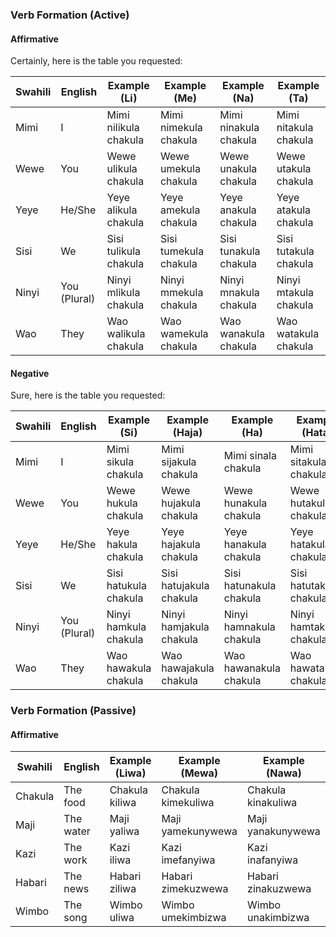 
### Verb Formation (Active)

#### Affirmative

Certainly, here is the table you requested:

| Swahili | English | Example (Li) | Example (Me) | Example (Na) | Example (Ta) |
|---------|---------|--------------|--------------|--------------|--------------|
| Mimi    | I       | Mimi nilikula chakula | Mimi nimekula chakula | Mimi ninakula chakula | Mimi nitakula chakula |
| Wewe    | You     | Wewe ulikula chakula | Wewe umekula chakula | Wewe unakula chakula | Wewe utakula chakula |
| Yeye    | He/She  | Yeye alikula chakula | Yeye amekula chakula | Yeye anakula chakula | Yeye atakula chakula |
| Sisi    | We      | Sisi tulikula chakula | Sisi tumekula chakula | Sisi tunakula chakula | Sisi tutakula chakula |
| Ninyi   | You (Plural) | Ninyi mlikula chakula | Ninyi mmekula chakula | Ninyi mnakula chakula | Ninyi mtakula chakula |
| Wao     | They    | Wao walikula chakula | Wao wamekula chakula | Wao wanakula chakula | Wao watakula chakula |


#### Negative
Sure, here is the table you requested:

| Swahili | English | Example (Si) | Example (Haja) | Example (Ha) | Example (Hata) |
|---------|---------|--------------|----------------|--------------|----------------|
| Mimi    | I       | Mimi sikula chakula | Mimi sijakula chakula | Mimi sinala chakula | Mimi sitakula chakula |
| Wewe    | You     | Wewe hukula chakula | Wewe hujakula chakula | Wewe hunakula chakula | Wewe hutakula chakula |
| Yeye    | He/She  | Yeye hakula chakula | Yeye hajakula chakula | Yeye hanakula chakula | Yeye hatakula chakula |
| Sisi    | We      | Sisi hatukula chakula | Sisi hatujakula chakula | Sisi hatunakula chakula | Sisi hatutakula chakula |
| Ninyi   | You (Plural) | Ninyi hamkula chakula | Ninyi hamjakula chakula | Ninyi hamnakula chakula | Ninyi hamtakula chakula |
| Wao     | They    | Wao hawakula chakula | Wao hawajakula chakula | Wao hawanakula chakula | Wao hawatakula chakula |


### Verb Formation (Passive)

#### Affirmative

| Swahili | English | Example (Liwa) | Example (Mewa) | Example (Nawa) | Example (Tawa) |
|---------|---------|----------------|----------------|----------------|----------------|
| Chakula | The food | Chakula kiliwa | Chakula kimekuliwa | Chakula kinakuliwa | Chakula kitakuliwa |
| Maji | The water | Maji yaliwa | Maji yamekunywewa | Maji yanakunywewa | Maji yatakunywewa |
| Kazi | The work | Kazi iliwa | Kazi imefanyiwa | Kazi inafanyiwa | Kazi itafanyiwa |
| Habari | The news | Habari ziliwa | Habari zimekuzwewa | Habari zinakuzwewa | Habari zitakuzwewa |
| Wimbo | The song | Wimbo uliwa | Wimbo umekimbizwa | Wimbo unakimbizwa | Wimbo utakimbizwa |
